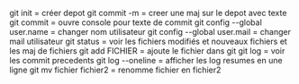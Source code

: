 git init = créer depot
git commit -m = creer une maj sur le depot avec texte
git commit = ouvre console pour texte de commit
git config --global user.name = changer nom utilisateur
git config --global user.mail = changer mail utilisateur
git status = voir les fichiers modifiés et nouveaux fichiers et les maj de fichiers
git add FICHIER = ajoute le fichier dans git
git log = voir les commit precedents
git log --oneline = afficher les log resumes en une ligne
git mv fichier fichier2 = renomme fichier en fichier2